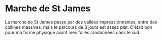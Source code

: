 # Marche de St James

La marche de St James passe par des vallées impressionnantes, entre des collines massives, mais le parcours de 3 jours est assez plat. C'était bon pour ma forme physique avant mes folles randonnées dans le sud.
